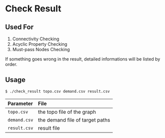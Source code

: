 Check Result
============

## Used For

1. Connectivity Checking
2. Acyclic Property Checking
3. Must-pass Nodes Checking

If something goes wrong in the result, detailed informations will be listed by order.

## Usage

```bash
$ ./check_result topo.csv demand.csv result.csv
```

|Parameter|File|
|:--------|:---|
|`topo.csv`|the topo file of the graph|
|`demand.csv`|the demand file of target paths|
|`result.csv`|result file|
